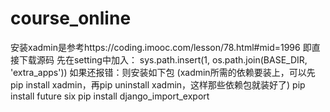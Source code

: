 # course_online
安装xadmin是参考https://coding.imooc.com/lesson/78.html#mid=1996
即直接下载源码
先在setting中加入：
sys.path.insert(1, os.path.join(BASE_DIR, 'extra_apps'))
如果还报错：则安装如下包
(xadmin所需的依赖要装上，可以先pip install xadmin，再pip uninstall xadmin，这样那些依赖包就装好了)
pip install future six 
pip install  django_import_export